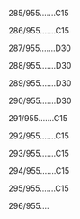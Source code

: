 285/955.......C15 


286/955.......C15 


287/955.......D30 


288/955.......D30 


289/955.......D30 


290/955.......D30 


291/955.......C15 


292/955.......C15 


293/955.......C15 


294/955.......C15 


295/955.......C15 


296/955.... 

